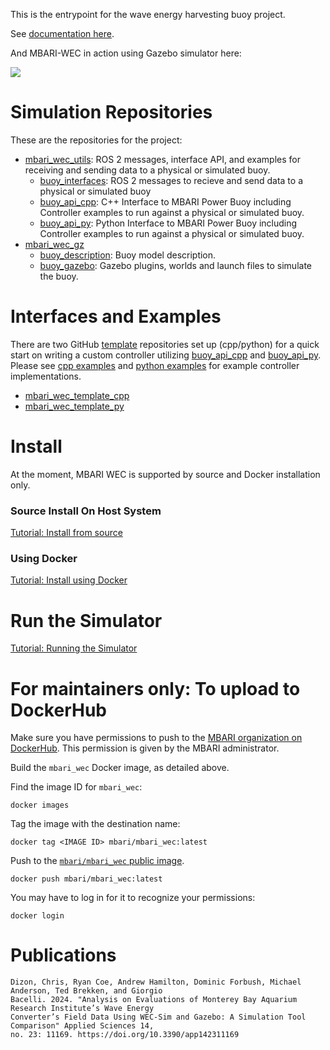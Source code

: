 This is the entrypoint for the wave energy harvesting buoy project.

See [documentation here](https://osrf.github.io/mbari_wec/v2.0.0/).

And MBARI-WEC in action using Gazebo simulator here:

![](docs/docs/images/buoy_sim.gif)


# Simulation Repositories

These are the repositories for the project:

* [mbari_wec_utils](https://github.com/osrf/mbari_wec_utils/tree/v2.0.0): ROS 2 messages, interface API, and examples for
  receiving and sending data to a physical or simulated buoy.
    * [buoy_interfaces](https://github.com/osrf/mbari_wec_utils/tree/v2.0.0/buoy_api_cpp): ROS 2 messages
      to recieve and send data to a physical or simulated buoy
    * [buoy_api_cpp](https://github.com/osrf/mbari_wec_utils/tree/v2.0.0/buoy_api_cpp): C++ Interface to
      MBARI Power Buoy including Controller examples to run against a physical or simulated buoy.
    * [buoy_api_py](https://github.com/osrf/mbari_wec_utils/tree/v2.0.0/buoy_api_py): Python Interface to
      MBARI Power Buoy including Controller examples to run against a physical or simulated buoy.
* [mbari_wec_gz](https://github.com/osrf/mbari_wec_gz/tree/v2.0.0)
    * [buoy_description](https://github.com/osrf/mbari_wec_gz/tree/v2.0.0/buoy_description):
      Buoy model description.
    * [buoy_gazebo](https://github.com/osrf/mbari_wec_gz/tree/v2.0.0/buoy_gazebo):
      Gazebo plugins, worlds and launch files to simulate the buoy.

# Interfaces and Examples

There are two GitHub
[template](https://docs.github.com/en/repositories/creating-and-managing-repositories/creating-a-repository-from-a-template)
repositories set up (cpp/python) for a quick start on writing a
custom controller utilizing
[buoy_api_cpp](https://github.com/osrf/mbari_wec_utils/tree/v2.0.0/buoy_api_cpp) and
[buoy_api_py](https://github.com/osrf/mbari_wec_utils/tree/v2.0.0/buoy_api_py). Please see
[cpp examples](https://github.com/osrf/mbari_wec_utils/tree/v2.0.0/buoy_api_cpp/examples) and
[python examples](https://github.com/osrf/mbari_wec_utils/tree/v2.0.0/buoy_api_py/buoy_api/examples) for example
controller implementations.

* [mbari_wec_template_cpp](https://github.com/mbari-org/mbari_wec_template_cpp)
* [mbari_wec_template_py](https://github.com/mbari-org/mbari_wec_template_py)

# Install

At the moment, MBARI WEC is supported by source and Docker installation only.

### Source Install On Host System

[Tutorial: Install from source](https://osrf.github.io/mbari_wec/v2.0.0/Tutorials/Install/Install_source/#install-from-source)

### Using Docker

[Tutorial: Install using Docker](https://osrf.github.io/mbari_wec/v2.0.0/Tutorials/Install/Install_docker/#install-using-docker)

# Run the Simulator

[Tutorial: Running the Simulator](https://osrf.github.io/mbari_wec/v2.0.0/Tutorials/Simulation/RunSimulator/#running-the-simulator)

# For maintainers only: To upload to DockerHub

Make sure you have permissions to push to the
[MBARI organization on DockerHub](https://hub.docker.com/u/mbari).
This permission is given by the MBARI administrator.

Build the `mbari_wec` Docker image, as detailed above.

Find the image ID for `mbari_wec`:
```
docker images
```

Tag the image with the destination name:
```
docker tag <IMAGE ID> mbari/mbari_wec:latest
```

Push to the [`mbari/mbari_wec` public image](https://hub.docker.com/r/mbari/mbari_wec).
```
docker push mbari/mbari_wec:latest
```

You may have to log in for it to recognize your permissions:
```
docker login
```

# Publications
```
Dizon, Chris, Ryan Coe, Andrew Hamilton, Dominic Forbush, Michael Anderson, Ted Brekken, and Giorgio
Bacelli. 2024. "Analysis on Evaluations of Monterey Bay Aquarium Research Institute’s Wave Energy
Converter’s Field Data Using WEC-Sim and Gazebo: A Simulation Tool Comparison" Applied Sciences 14,
no. 23: 11169. https://doi.org/10.3390/app142311169
```

